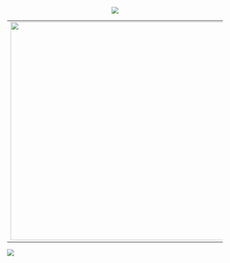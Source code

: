 <div align=center>

<!-- [![](https://zullls.ru/assets/images/business%20card.png)][website] -->

![](https://enb1p2fwazcr7bh.m.pipedream.net)
  
</div>

[website]: https://zullls.ru

<p align=center>
  <table>
    <tr>
      <td><a href="https://github.com/Zullls"><img width="510px" align="left" src="https://github-readme-stats.vercel.app/api?username=Zullls&hide_border=true&count_private=false&layout=compact&hide_title=true&show_icons=true&theme=dark&icon_color=5194f0&bg_color=0d1117"/>
      </td>
      <td><a href="https://github.com/Zullls"><img width="510px" src="https://github-readme-stats.vercel.app/api/top-langs/?username=Zullls&hide=html&layout=compact&hide_border=true&hide_title=true&theme=dark&icon_color=5194f0&bg_color=0d1117"/></td>
    </tr>   
  </table>
</p>

<a href="https://discord.gg/PXa7SwnY5W">
  <img src="http://invidget.switchblade.xyz/PXa7SwnY5W" />
</a>
